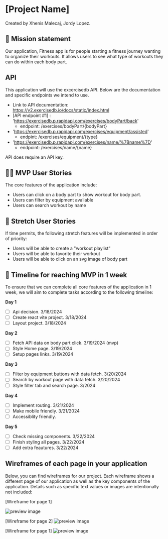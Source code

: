# [Project Name]

Created by Xhenis Malecaj, Jordy Lopez.

## 🚀 Mission statement

Our application, Fitness app is for people starting a fitness journey wanting to organize their workouts. It allows users to see what type of workouts they can do within each body part.


## API

This application will use the excercisedb API. Below are the documentation and specific endpoints we intend to use.

- Link to API documentation: https://v2.exercisedb.io/docs/static/index.html
- [API endpoint #1] : 'https://exercisedb.p.rapidapi.com/exercises/bodyPart/back'
  - endpoint: /exercises/bodyPart/{bodyPart}
- 'https://exercisedb.p.rapidapi.com/exercises/equipment/assisted'
  - endpint: /exercises/equipment/{type}
- 'https://exercisedb.p.rapidapi.com/exercises/name/%7Bname%7D'
  - endpoint: /exercises/name/{name}

API does require an API key.

## 👩‍💻 MVP User Stories

The core features of the application include:

* Users can click on a body part to show workout for body part.
* Users can filter by equipment avaliable
* Users can search workout by name

## 🤔 Stretch User Stories

If time permits, the following stretch features will be implemented in order of priority:

* Users will be able to create a "workout playlist"
* Users will be able to favorite their workout
* Users will be able to click on an svg image of body part

## 📆 Timeline for reaching MVP in 1 week

To ensure that we can complete all core features of the application in 1 week, we will aim to complete tasks according to the following timeline:

**Day 1**
- [ ] Api decision. 3/18/2024
- [ ] Create react vite project. 3/18/2024
- [ ] Layout project. 3/18/2024

**Day 2**
- [ ] Fetch API data on body part click. 3/19/2024 (mvp)
- [ ] Style Home page. 3/19/2024
- [ ] Setup pages links. 3/19/2024

**Day 3**
- [ ] Filter by equipment buttons with data fetch. 3/20/2024
- [ ] Search by workout page with data fetch. 3/20/2024
- [ ] Style filter tab and search page. 3/2024

**Day 4**
- [ ] Implement routing. 3/21/2024
- [ ] Make mobile friendly. 3/21/2024
- [ ] Accessiblity friendly.

**Day 5**
- [ ] Check missing components. 3/22/2024
- [ ] Finish styling all pages. 3/22/2024
- [ ] Add extra feautures. 3/22/2024

## Wireframes of each page in your application

Below, you can find wireframes for our project. Each wireframe shows a different page of our application as well as the key components of the application. Details such as specific text values or images are intentionally not included:

[Wireframe for page 1]

![preview image](../react-api-project/img/img1.PNG)

[Wireframe for page 2]
![preview image](../react-api-project/img/img2.PNG)

[Wireframe for page 1]
![preview image](../react-api-project/img/img3.PNG)

